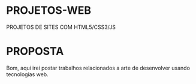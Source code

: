 # PROJETOS-WEB
PROJETOS DE SITES COM HTML5/CSS3/JS


# PROPOSTA

Bom, aqui irei postar trabalhos relacionados a arte de desenvolver usando tecnologias web.

